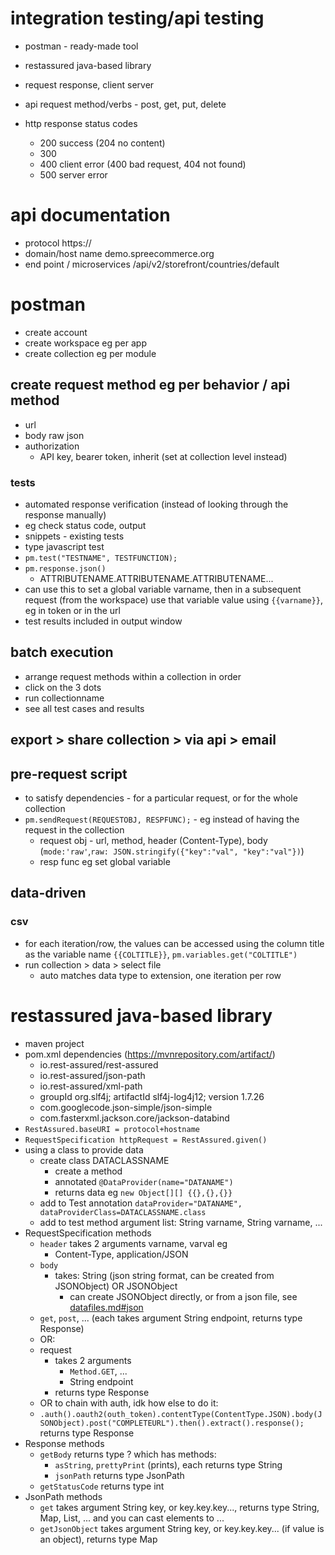 # integration testing/api testing
* postman - ready-made tool
* restassured java-based library

* request response, client server
* api request method/verbs - post, get, put, delete
* http response status codes
  * 200 success (204 no content)
  * 300
  * 400 client error (400 bad request, 404 not found)
  * 500 server error

# api documentation
* protocol https://
* domain/host name demo.spreecommerce.org
* end point / microservices /api/v2/storefront/countries/default

# postman
* create account
* create workspace eg per app
* create collection eg per module
## create request method eg per behavior / api method
* url
* body raw json
* authorization
  * API key, bearer token, inherit (set at collection level instead)
### tests
* automated response verification (instead of looking through the response manually)
*  eg check status code, output
* snippets - existing tests
* type javascript test
* `pm.test("TESTNAME", TESTFUNCTION);`
* `pm.response.json()`
  * ATTRIBUTENAME.ATTRIBUTENAME.ATTRIBUTENAME...
* can use this to set a global variable varname, then in a subsequent request (from the workspace) use that variable value using `{{varname}}`, eg in token or in the url
* test results included in output window
## batch execution
* arrange request methods within a collection in order
* click on the 3 dots
* run collectionname
* see all test cases and results
## export > share collection > via api > email
## pre-request script
* to satisfy dependencies - for a particular request, or for the whole collection
* `pm.sendRequest(REQUESTOBJ, RESPFUNC);` - eg instead of having the request in the collection
  * request obj - url, method, header (Content-Type), body (`mode:'raw'`,`raw: JSON.stringify({"key":"val", "key":"val"})`)
  * resp func eg set global variable
## data-driven
### csv
* for each iteration/row, the values can be accessed using the column title as the variable name `{{COLTITLE}}`, `pm.variables.get("COLTITLE")`
* run collection > data > select file
  * auto matches data type to extension, one iteration per row

# restassured java-based library
* maven project
* pom.xml dependencies (https://mvnrepository.com/artifact/)
  * io.rest-assured/rest-assured
  * io.rest-assured/json-path
  * io.rest-assured/xml-path
  * groupId org.slf4j; artifactId slf4j-log4j12; version 1.7.26 
  * com.googlecode.json-simple/json-simple
  * com.fasterxml.jackson.core/jackson-databind
* `RestAssured.baseURI = protocol+hostname`
* `RequestSpecification httpRequest = RestAssured.given()`
* using a class to provide data
  * create class DATACLASSNAME
    * create a method
    * annotated `@DataProvider(name="DATANAME")`
    * returns data eg `new Object[][] {{},{},{}}`
  * add to Test annotation `dataProvider="DATANAME", dataProviderClass=DATACLASSNAME.class`
  * add to test method argument list: String varname, String varname, ...
* RequestSpecification methods
  * `header` takes 2 arguments varname, varval eg
    * Content-Type, application/JSON
  * `body`
    * takes: String (json string format, can be created from JSONObject) OR JSONObject
      * can create JSONObject directly, or from a json file, see [datafiles.md#json](https://github.com/wenyaoxue/notes/blob/main/SDET/datafiles.md#json)
  * `get`, `post`, ... (each takes argument String endpoint, returns type Response)
  * OR:
  * request
    * takes 2 arguments
      * `Method.GET`, ...
      * String endpoint
    * returns type Response
  * OR to chain with auth, idk how else to do it:
  * `.auth().oauth2(outh_token).contentType(ContentType.JSON).body(JSONObject).post("COMPLETEURL").then().extract().response();` returns type Response
* Response methods
  * `getBody` returns type ? which has methods:
    * `asString`, `prettyPrint` (prints), each returns type String
    * `jsonPath` returns type JsonPath
  * `getStatusCode` returns type int
* JsonPath methods
  * `get` takes argument String key, or key.key.key..., returns type String, Map, List, ... and you can cast elements to ...
  * `getJsonObject` takes argument String key, or key.key.key... (if value is an object), returns type Map
